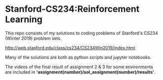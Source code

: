 # Stanford-CS234:Reinforcement Learning
This repo consists of my solutions to coding problems of Stanford's CS234 (Winter 2019) problem sets.

http://web.stanford.edu/class/cs234/CS234Win2019/index.html

Many of the solutions are both as python scripts and jupyter notebooks.

The videos of the final result of assignment 2 & 3 for some environments are included in  **'assignment(number)/sol_assignment(number)/results'**.
